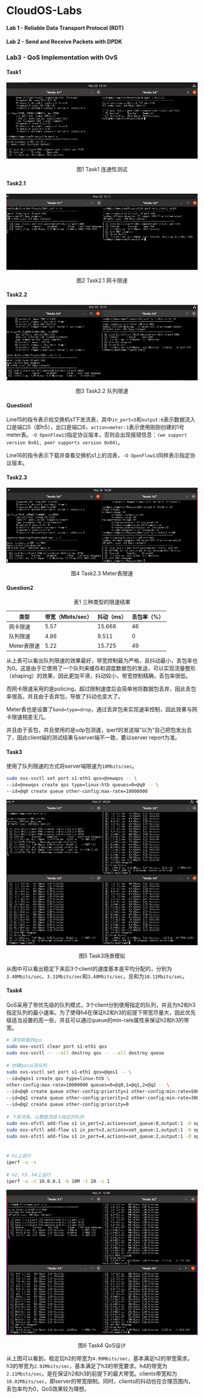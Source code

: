 # CloudOS-Labs

#### Lab 1 - Reliable Data Transport Protocol (RDT)
#### Lab 2 - Send and Receive Packets with DPDK
### Lab3 - QoS Implementation with OvS

#### Task1

![task1](README.assets/task1.png)

<center>图1 Task1 连通性测试</center>

#### Task2.1

![task2.1](README.assets/task2.1.png)

<center>图2 Task2.1 网卡限速</center>

#### Task2.2

![task2.2](README.assets/task2.2.png)

<center>图3 Task2.2 队列限速</center>

#### Question1

Line15的指令表示给交换机s1下发流表，其中`in_port=5`和`output:6`表示数据流入口是端口5（即h5），出口是端口6，`action=meter:1`表示使用刚刚创建的1号meter表。`-O OpenFlow13`指定协议版本，否则会出现报错信息：`(we support version 0x01, peer supports version 0x04)`。

Line16的指令表示下载并查看交换机s1上的流表，`-O OpenFlow13`同样表示指定协议版本。



#### Task2.3

![task2.3](README.assets/task2.3.png)

<center>图4 Task2.3 Meter表限速</center>

#### Question2

<center>表1 三种类型的限速结果</center>

| 类型        | 带宽（Mbits/sec） | 抖动（ms） | 丢包率（%） |
| ----------- | ----------------- | ---------- | ----------- |
| 网卡限速    | 5.57              | 15.668     | 46          |
| 队列限速    | 4.86              | 9.511      | 0           |
| Meter表限速 | 5.22              | 15.725     | 49          |

从上表可以看出队列限速的效果最好，带宽控制最为严格，且抖动最小，丢包率也为0。这是由于它使用了一个队列来缓存和调度数据包的发送，可以实现流量整形（shaping）的效果，因此更加平滑，抖动较小，带宽控制精确，丢包率很低。

而网卡限速采用的是policing，超过限制速度后会简单地将数据包丢弃，因此丢包率很高，并且由于丢弃包，导致了抖动也变大了。

Meter表也是设置了`band=type=drop`，通过丢弃包来实现速率控制，因此效果与网卡限速相差无几。

并且由于丢包，并且使用的是udp包测速，iperf的发送端“以为”自己把包发出去了，因此client端的测试结果与server端不一致，要以server report为准。



#### Task3

使用了队列限速的方式将server端限速为`10Mbits/sec`。

```bash
sudo ovs-vsctl set port s1-eth1 qos=@newqos -- \
--id=@newqos create qos type=linux-htb queues=0=@q0 -- \
--id=@q0 create queue other-config:max-rate=10000000
```

![task3](README.assets/task3.png)

<center>图5 Task3场景模拟</center>

从图中可以看出稳定下来后3个client的速度基本是平均分配的，分别为`3.40Mbits/sec`、`3.31Mbits/sec`和`3.40Mbits/sec`，总和为`10.11Mbits/sec`。



#### Task4

QoS采用了带优先级的队列模式，3个client分别使用指定的队列，并且为h2和h3指定队列的最小速率。为了使得h4在保证h2和h3的前提下带宽尽量大，因此优先级适当设置的高一些，并且可以通过queue的min-rate属性来保证h2和h3的带宽。

```bash
# 清空前面的qos
sudo ovs-vsctl clear port s1-eth1 qos
sudo ovs-vsctl -- --all destroy qos -- --all destroy queue

# 创建qos以及队列
sudo ovs-vsctl set port s1-eth1 qos=@qos1 -- \
--id=@qos1 create qos type=linux-htb \
other-config:max-rate=10000000 queues=0=@q0,1=@q1,2=@q2 -- \
--id=@q0 create queue other-config:priority=1 other-config:min-rate=5000000 -- \
--id=@q1 create queue other-config:priority=2 other-config:min-rate=3000000 -- \
--id=@q2 create queue other-config:priority=0

# 下发流表，让数据流进入指定的队列
sudo ovs-ofctl add-flow s1 in_port=2,actions=set_queue:0,output:1 -O openflow13
sudo ovs-ofctl add-flow s1 in_port=3,actions=set_queue:1,output:1 -O openflow13
sudo ovs-ofctl add-flow s1 in_port=4,actions=set_queue:2,output:1 -O openflow13


# h1上运行
iperf -u -s

# h2、h3、h4上运行
iperf -u -c 10.0.0.1 -b 10M -t 20 -i 1
```

![task4](README.assets/task4.png)

<center>图6 Task4 QoS设计</center>

从上图可以看到，稳定后h2的带宽为`4.99Mbits/sec`，基本满足h2的带宽需求。h3的带宽为`2.92Mbits/sec`，基本满足了h3的带宽要求。h4的带宽为`2.11Mbits/sec`，是在保证h2和h3的前提下的最大带宽。clients带宽和为`10.02Mbits/sec`，即server的带宽限制。同时，clients的抖动也在合理范围内，丢包率均为0，QoS效果较为理想。
